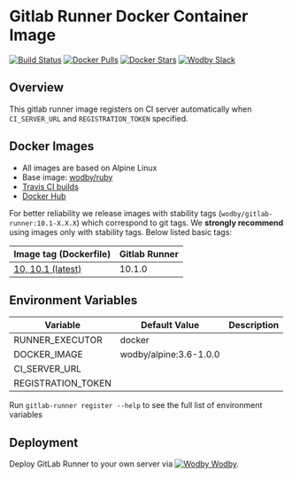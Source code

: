# Gitlab Runner Docker Container Image 

[![Build Status](https://travis-ci.org/wodby/gitlab-runner.svg?branch=master)](https://travis-ci.org/wodby/gitlab-runner)
[![Docker Pulls](https://img.shields.io/docker/pulls/wodby/gitlab-runner.svg)](https://hub.docker.com/r/wodby/gitlab-runner)
[![Docker Stars](https://img.shields.io/docker/stars/wodby/gitlab-runner.svg)](https://hub.docker.com/r/wodby/gitlab-runner)
[![Wodby Slack](http://slack.wodby.com/badge.svg)](http://slack.wodby.com)

## Overview

This gitlab runner image registers on CI server automatically when `CI_SERVER_URL` and `REGISTRATION_TOKEN` specified.

## Docker Images

* All images are based on Alpine Linux
* Base image: [wodby/ruby](https://github.com/wodby/ruby)
* [Travis CI builds](https://travis-ci.org/wodby/gitlab-runner) 
* [Docker Hub](https://hub.docker.com/r/wodby/gitlab-runner)

For better reliability we release images with stability tags (`wodby/gitlab-runner:10.1-X.X.X`) which correspond to git tags. We **strongly recommend** using images only with stability tags. Below listed basic tags:

| Image tag (Dockerfile)                                                             | Gitlab Runner |
| ---------------------------------------------------------------------------------- | ------------- |
| [10, 10.1 (latest)](https://github.com/wodby/gitlab-runner/tree/master/Dockerfile) | 10.1.0        |

## Environment Variables

| Variable           | Default Value          | Description |
| ------------------ | ---------------------- | ----------- |
| RUNNER_EXECUTOR    | docker                 |             |
| DOCKER_IMAGE       | wodby/alpine:3.6-1.0.0 |             |
| CI_SERVER_URL      |                        |             |
| REGISTRATION_TOKEN |                        |             |

Run `gitlab-runner register --help` to see the full list of environment variables

## Deployment

Deploy GitLab Runner to your own server via [![Wodby](https://www.google.com/s2/favicons?domain=wodby.com) Wodby](https://wodby.com).
